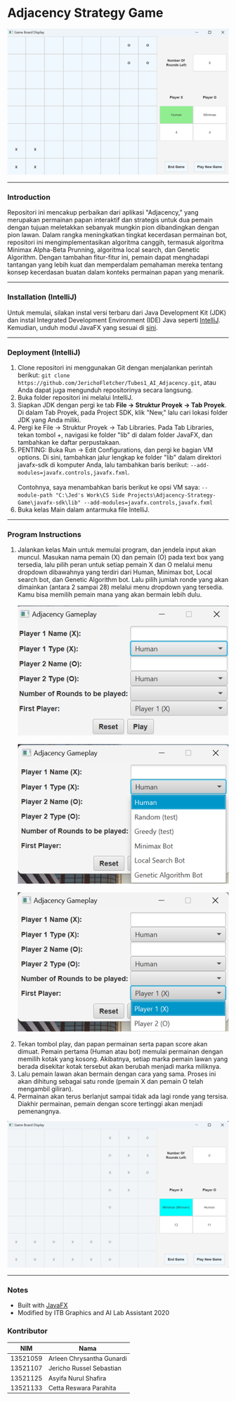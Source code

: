 # Adjacency Strategy Game

<kbd>
  <img src="https://github.com/JerichoFletcher/Tubes1_AI_Adjacency/blob/main/Screenshot/gamePlay.png">
</kbd>

<hr>

### Introduction
Repositori ini mencakup perbaikan dari aplikasi "Adjacency," yang merupakan permainan papan interaktif dan strategis untuk dua pemain dengan tujuan meletakkan sebanyak mungkin pion dibandingkan dengan pion lawan. Dalam rangka meningkatkan tingkat kecerdasan permainan bot, repositori ini mengimplementasikan algoritma canggih, termasuk algoritma Minimax Alpha-Beta Prunning, algoritma local search, dan Genetic Algorithm. Dengan tambahan fitur-fitur ini, pemain dapat menghadapi tantangan yang lebih kuat dan memperdalam pemahaman mereka tentang konsep kecerdasan buatan dalam konteks permainan papan yang menarik.

<hr>

### Installation (IntelliJ)
Untuk memulai, silakan instal versi terbaru dari Java Development Kit (JDK) dan instal Integrated Development Environment (IDE) Java seperti <a href="https://www.jetbrains.com/idea/">IntelliJ</a>. Kemudian, unduh modul JavaFX yang sesuai di <a href="https://gluonhq.com/products/javafx/">sini</a>.

<hr>

### Deployment (IntelliJ)

1. Clone repositori ini menggunakan Git dengan menjalankan perintah berikut: `git clone https://github.com/JerichoFletcher/Tubes1_AI_Adjacency.git`, atau Anda dapat juga mengunduh repositorinya secara langsung.
2. Buka folder repositori ini melalui IntelliJ.
3. Siapkan JDK dengan pergi ke tab **File -> Struktur Proyek -> Tab Proyek**. Di dalam Tab Proyek, pada Project SDK, klik "New," lalu cari lokasi folder JDK yang Anda miliki.
4. Pergi ke File -> Struktur Proyek -> Tab Libraries. Pada Tab Libraries, tekan tombol +, navigasi ke folder "lib" di dalam folder JavaFX, dan tambahkan ke daftar perpustakaan.
5. PENTING: Buka Run -> Edit Configurations, dan pergi ke bagian VM options. Di sini, tambahkan jalur lengkap ke folder "lib" dalam direktori javafx-sdk di komputer Anda, lalu tambahkan baris berikut: `--add-modules=javafx.controls,javafx.fxml`. <br><br>
   Contohnya, saya menambahkan baris berikut ke opsi VM saya: `--module-path "C:\Jed's Work\CS Side Projects\Adjacency-Strategy-Game\javafx-sdk\lib" --add-modules=javafx.controls,javafx.fxml`
6. Buka kelas Main dalam antarmuka file IntelliJ.

<hr>

### Program Instructions
1. Jalankan kelas Main untuk memulai program, dan jendela input akan muncul. Masukan nama pemain (X) dan pemain (O) pada text box yang tersedia, lalu pilih peran untuk setiap pemain X dan O melalui menu dropdown dibawahnya yang terdiri dari Human, Minimax bot, Local search bot, dan Genetic Algorithm bot.
Lalu pilih jumlah ronde yang akan dimainkan (antara 2 sampai 28) melalui menu dropdown yang tersedia.
Kamu bisa memilih pemain mana yang akan bermain lebih dulu.
<br><br><kbd>
<img src="https://github.com/JerichoFletcher/Tubes1_AI_Adjacency/blob/main/Screenshot/inputScreen-1.png"></kbd>
<br><br>
<img src="https://github.com/JerichoFletcher/Tubes1_AI_Adjacency/blob/main/Screenshot/inputScreen-2.png"></kbd>
<br><br>
<img src="https://github.com/JerichoFletcher/Tubes1_AI_Adjacency/blob/main/Screenshot/inputScreen-3.png"></kbd>
<br><br>
2. Tekan tombol play, dan papan permainan serta papan score akan dimuat. Pemain pertama (Human atau bot) memulai permainan dengan memilih kotak yang kosong. Akibatnya, setiap marka pemain lawan yang berada disekitar kotak tersebut akan berubah menjadi marka miliknya.
3. Lalu pemain lawan akan bermain dengan cara yang sama. Proses ini akan dihitung sebagai satu ronde (pemain X dan pemain O telah mengambil giliran).
4. Permainan akan terus berlanjut sampai tidak ada lagi ronde yang tersisa. Diakhir permainan, pemain dengan score tertinggi akan menjadi pemenangnya.
<kbd>
  <img src="https://github.com/JerichoFletcher/Tubes1_AI_Adjacency/blob/main/Screenshot/minimax-human.png">
</kbd>

<hr>

### Notes
<ul>
  <li>Built with <a href="https://openjfx.io/">JavaFX</a></li>
  <li>Modified by ITB Graphics and AI Lab Assistant 2020</li>
</ul>

### Kontributor
| NIM      | Nama                      |
|----------|---------------------------|
| 13521059 | Arleen Chrysantha Gunardi |
| 13521107 | Jericho Russel Sebastian  |
| 13521125 | Asyifa Nurul Shafira      |
| 13521133 | Cetta Reswara Parahita    |
